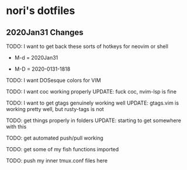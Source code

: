 # nori's dotfiles

## 2020Jan31 Changes

TODO: I want to get back these sorts of hotkeys for neovim or shell

  + M-d = 2020Jan31

  + M-D = 2020-0131-1818

TODO: I want DOSesque colors for VIM

TODO: I want coc working properly
    UPDATE: fuck coc, nvim-lsp is fine

TODO: I want to get gtags genuinely working well
    UPDATE: gtags.vim is working pretty well, but rusty-tags is not

TODO: get things properly in folders
    UPDATE: starting to get somewhere with this

TODO: get automated push/pull working

TODO: get some of my fish functions imported

TODO: push my inner tmux.conf files here
